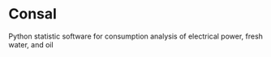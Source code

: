 Consal
======

Python statistic software for consumption analysis of electrical power, fresh water, and oil
